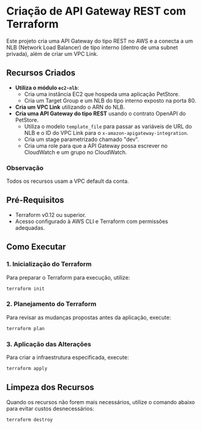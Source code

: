 # Criação de API Gateway REST com Terraform

Este projeto cria uma API Gateway do tipo REST no AWS e a conecta a um NLB (Network Load Balancer) de tipo interno (dentro de uma subnet privada), além de criar um VPC Link.

## Recursos Criados

- **Utiliza o módulo `ec2-nlb`**:
    - Cria uma instância EC2 que hospeda uma aplicação PetStore.
    - Cria um Target Group e um NLB do tipo interno exposto na porta 80.
- **Cria um VPC Link** utilizando o ARN do NLB.
- **Cria uma API Gateway do tipo REST** usando o contrato OpenAPI do PetStore.
    - Utiliza o modelo `template_file` para passar as variáveis de URL do NLB e o ID do VPC Link para o `x-amazon-apigateway-integration`.
    - Cria um stage parametrizado chamado "dev".
    - Cria uma role para que a API Gateway possa escrever no CloudWatch e um grupo no CloudWatch.

### Observação

Todos os recursos usam a VPC default da conta.

## Pré-Requisitos

- Terraform v0.12 ou superior.
- Acesso configurado à AWS CLI e Terraform com permissões adequadas.

## Como Executar

### 1. Inicialização do Terraform

Para preparar o Terraform para execução, utilize:

```bash
terraform init
```

### 2. Planejamento do Terraform

Para revisar as mudanças propostas antes da aplicação, execute:

```bash
terraform plan
```

### 3. Aplicação das Alterações

Para criar a infraestrutura especificada, execute:

```bash
terraform apply
```

## Limpeza dos Recursos

Quando os recursos não forem mais necessários, utilize o comando abaixo para evitar custos desnecessários:

```bash
terraform destroy
```
